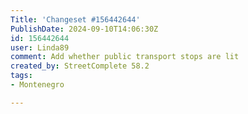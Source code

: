 ```yaml
---
Title: 'Changeset #156442644'
PublishDate: 2024-09-10T14:06:30Z
id: 156442644
user: Linda89
comment: Add whether public transport stops are lit
created_by: StreetComplete 58.2
tags:
- Montenegro

---
```

